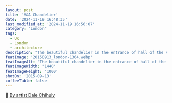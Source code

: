 ```yaml
---
layout: post
title: 'V&A Chandelier'
date: '2024-11-19 16:48:35'
last_modified_at: '2024-11-19 16:56:07'
category: "London"
tags:
  - UK
  - London
  - architecture
description: "The beautiful chandelier in the entrance of hall of the V&A Museum from below"
featImage: '20150913_london-1364.webp'
featImageAlt: "The beautiful chandelier in the entrance of hall of the V&A Museum from below"
featImageWidth: '1440'
featImageHeight: '1000'
shotOn: '2015-09-13'
coffeeTable: false
---
```

🔗 [By artist Dale Chihuly](https://collections.vam.ac.uk/item/O301268/va-chandelier-chandelier-dale-chihuly/)